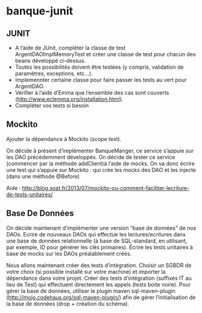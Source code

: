 banque-junit
============

JUNIT
---------------------
* A l’aide de JUnit, compléter la classe de test ArgentDAOImplMemoryTest et créer une classe de test pour chacun des beans développé ci-dessus.
* Toutes les possibilités doivent être testées (y compris, validation de paramètres, exceptions, etc...). 
* Implemennter certaine classe pour faire passer les tests au vert pour ArgentDAO.
* Vérifier à l’aide d’Emma que l’ensemble des cas sont couverts (http://www.eclemma.org/installation.html).
* Compléter vos tests si besoin


Mockito 
-------------------
Ajouter la dépendance à Mockito (scope test).
    
On décide à présent d’implémenter BanqueManger, ce service s’appuie sur les DAO précédemment développés. On décide de tester ce service (commencer par la méthode addClient)à l’aide de mocks.
On va donc écrire une test qui s’appuie sur Mockito : qui crée les mocks des DAO et les injecte (dans une méthode @Before)

Aide : http://blog.soat.fr/2013/07/mockito-ou-comment-faciliter-lecriture-de-tests-unitaires/

Base De Données
-----------------
On décide maintenant d’implémenter une version “base de données” de nos DAOs. Ecrire de nouveaux DAOs qui effectue les lectures/ecritures dans une base de données relationnelle (à base de SQL-standard, en utilisant, par exemple, ID pour générer les clés primaires).
Écrire les tests unitaires à base de mocks sur les DAOs préalablement créés.

Nous allons maintenant créer des tests d’intégration. Choisir un SGBDR de votre choix (si possible installé sur votre machine) et importer la dépendance dans votre projet. Créer des tests d’intégration (suffixés IT au lieu de Test) qui effectuent directement les appels (tests boite noire). Pour gérer la base de données, utiliser le plugin maven sql-maven-plugin (http://mojo.codehaus.org/sql-maven-plugin/) afin de gérer l’initialisation de la base de données (drop + création du schéma).